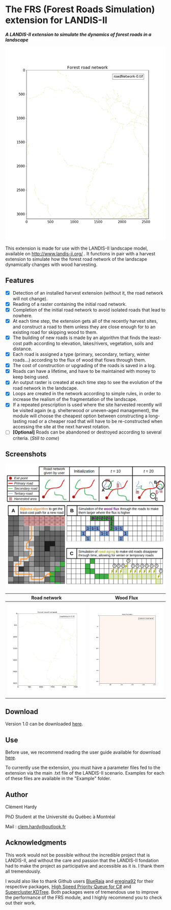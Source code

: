# The FRS (Forest Roads Simulation) extension for LANDIS-II

***A LANDIS-II extension to simulate the dynamics of forest roads in a landscape***

![](screenshots/PythonAnimation_Road_network_output.gif)

This extension is made for use with the LANDIS-II landscape model, available on http://www.landis-ii.org/ .
It functions in pair with a harvest extension to simulate how the forest road network of the landscape dynamically changes with wood harvesting.

## Features

- [x] Detection of an installed harvest extension (without it, the road network will not change).
- [x] Reading of a raster containing the initial road network.
- [x] Completion of the initial road network to avoid isolated roads that lead to nowhere.
- [x] At each time step, the extension gets all of the recently harvest sites, and construct a road to them unless they are close enough for to an existing road for skipping wood to them.
- [x] The building of new roads is made by an algorithm that finds the least-cost path according to elevation, lakes/rivers, vegetation, soils and distance.
- [x] Each road is assigned a type (primary, secondary, tertiary, winter roads...) according to the flux of wood that flows through them.
- [x] The cost of construction or upgrading of the roads is saved in a log.
- [x] Roads can have a lifetime, and have to be maintained with money to keep being used. 
- [x] An output raster is created at each time step to see the evolution of the road network in the landscape.
- [x] Loops are created in the network according to simple rules, in order to increase the realism of the fragmentation of the landscape.
- [x] If a repeated prescription is used where the site harvested recently will be visited again (e.g. shelterwood or uneven-aged management), the module will choose the cheapest option between constructing a long-lasting road or a cheaper road that will have to be re-constructed when accessing the site at the next harvest rotation.
- [ ] **[Optional]** Roads can be abandoned or destroyed according to several criteria. (*Still to come*)

## Screenshots

![Evolution of the forest road network throught the simulation](screenshots/EvolutionOfNetwork.png)

| Road network                                             | Wood Flux                                             |
|:--------------------------------------------------------:|:-----------------------------------------------------:|
| ![](screenshots/PythonAnimation_Road_network_output.gif) | ![](screenshots/PythonAnimation_Wood_Flux_output.gif) |

## Download

Version 1.0 can be downloaded [here](https://github.com/Klemet/LANDIS-II-Forest-Roads-Simulation-module/releases/tag/1.0).

## Use

Before use, we recommend reading the user guide available for download [here](https://github.com/Klemet/LANDIS-II-Forest-Roads-Simulation-module/raw/master/LANDIS-II%20Forest%20Roads%20Simulation%20v1.0%20User%20Guide.pdf). 

To currently use the extension, you must have a parameter files fed to the extension via the main .txt file of the LANDIS-II scenario. Examples for each of these files are available in the "Example" folder.

## Author

Clément Hardy

PhD Student at the Université du Québec à Montréal

Mail : clem.hardy@outlook.fr

## Acknowledgments

This work would not be possible without the incredible project that is LANDIS-II, and without the care and passion that the LANDIS-II fondation had to make the project as participative and accessible as it is. I thank them all tremendously.

I would also like to thank Github users [BlueRaja](https://github.com/BlueRaja) and [eregina92](https://github.com/eregina92/) for their respective packages, [High Speed Priority Queue for C#](https://github.com/BlueRaja/High-Speed-Priority-Queue-for-C-Sharp) and [Supercluster.KDTree](https://github.com/eregina92/Supercluster.KDTree). Both packages were of tremendous use to improve the performance of the FRS module, and I highly recommend you to check out their work.
